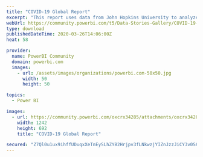 ```yaml
---
title: "COVID-19 Global Report"
excerpt: "This report uses data from John Hopkins University to analyze COVID-19 Trends. It looks at Confirmed Cases, Recoveries and Deaths in all countries,"
webUrl: https://community.powerbi.com/t5/Data-Stories-Gallery/COVID-19-Global-Report/m-p/994023
type: download
publishedDateTime: 2020-03-26T14:06:00Z
heat: 58

provider:
  name: PowerBI Community
  domain: powerbi.com
  images:
    - url: /assets/images/organizations/powerbi.com-50x50.jpg
      width: 50
      height: 50

topics:
  - Power BI

images:
  - url: https://community.powerbi.com/oxcrx34285/attachments/oxcrx34285/DataStoriesGallery/3576/1/Corona_Global_Report.PNG
    width: 1242
    height: 692
    title: "COVID-19 Global Report"

secured: "Z7Ql0u1ux9ihffUDuqxXeTnEySLhZYB2Hrjpv3fLNkwzjYIZnJzzJiCY3v0S69Fx3TGfLs2yjEkrGY25otlHErqCHN74417J9supoGl8xThqtxPuv8vKcEiE4motNNtp7N+kEYG55te5j0x8Hun66kEHq9Oe81syTnAE56Uryd4GsqDM0wsErzqdyC5oHMk4eq2vvxZCOGn6F61WZuMDQO5EiKyHwu3JjnTsr/G6xPSL/izkSlYWxcUBhjbyE+GW+DZEp+GzKrQCz2yuKT/vycFi6M32jdUSgtvhBfgR09wUImgwlREmZ9umoLHZTcNXlj0vyt++SAVYvM9HOp8Jfa9VKzXxeKVmsCO+c8vux3Z3YbreGvHmjJaLjVLpm1iI;cqNHm8LuIv/Gj5NecTqcZg=="
---
```


